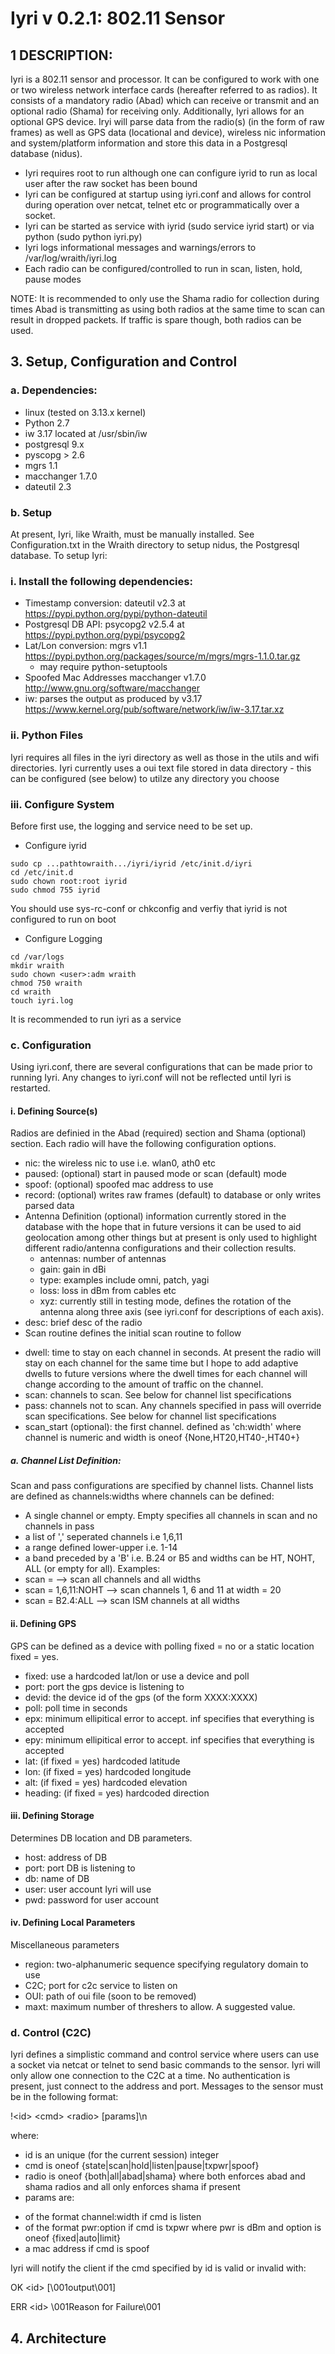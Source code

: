 # Iyri v 0.2.1: 802.11 Sensor

## 1 DESCRIPTION:
Iyri is a 802.11 sensor and processor. It can be configured to work with one or two wireless network interface cards (hereafter referred to as radios). It consists of a mandatory radio (Abad) which can receive or transmit and an optional radio (Shama) for receiving only. Additionally, Iyri allows for an optional GPS device. Iryi will parse data from the radio(s) (in the form of raw frames) as well as GPS data (locational and device), wireless nic information and system/platform information and store this data in a Postgresql database (nidus). 
 * Iyri requires root to run although one can configure iyrid to run as local user after the raw socket has been bound
 * Iyri can be configured at startup using iyri.conf and allows for control during operation over netcat, telnet etc or programmatically over a socket. 
 * Iyri can be started as service with iyrid (sudo service iyrid start) or via python (sudo python iyri.py)
 * Iyri logs informational messages and warnings/errors to /var/log/wraith/iyri.log
 * Each radio can be configured/controlled to run in scan, listen, hold, pause modes

NOTE: It is recommended to only use the Shama radio for collection during times Abad is transmitting as using both radios at the same time to scan can result in dropped packets. If traffic is spare though, both radios can be used. 

## 3. Setup, Configuration and Control

### a. Dependencies: 
 * linux (tested on 3.13.x kernel)
 * Python 2.7
 * iw 3.17 located at /usr/sbin/iw
 * postgresql 9.x
 * pyscopg > 2.6
 * mgrs 1.1
 * macchanger 1.7.0
 * dateutil 2.3

### b. Setup
At present, Iyri, like Wraith, must be manually installed. See Configuration.txt in the Wraith directory to setup nidus, the Postgresql database. To setup Iyri: 

### i. Install the following dependencies:
 * Timestamp conversion: dateutil v2.3 at https://pypi.python.org/pypi/python-dateutil
 * Postgresql DB API: psycopg2 v2.5.4 at https://pypi.python.org/pypi/psycopg2
 * Lat/Lon conversion: mgrs v1.1 https://pypi.python.org/packages/source/m/mgrs/mgrs-1.1.0.tar.gz
   - may require python-setuptools
 * Spoofed Mac Addresses macchanger v1.7.0  http://www.gnu.org/software/macchanger
 * iw: parses the output as produced by v3.17 https://www.kernel.org/pub/software/network/iw/iw-3.17.tar.xz

### ii. Python Files
Iyri requires all files in the iyri directory as well as those in the utils and wifi directories. Iyri currently uses a oui text file stored in data directory - this can be configured (see below) to utilze any directory you choose

### iii. Configure System
Before first use, the logging and service need to be set up. 
* Configure iyrid
```shell
sudo cp ...pathtowraith.../iyri/iyrid /etc/init.d/iyri
cd /etc/init.d
sudo chown root:root iyrid
sudo chmod 755 iyrid
```
You should use sys-rc-conf or chkconfig and verfiy that iyrid is not configured to run on boot
* Configure Logging
```shell
cd /var/logs
mkdir wraith
sudo chown <user>:adm wraith
chmod 750 wraith
cd wraith
touch iyri.log
```
It is recommended to run iyri as a service

### c. Configuration
Using iyri.conf, there are several configurations that can be made prior to running Iyri. Any changes to iyri.conf will not be reflected until Iyri is restarted.

#### i. Defining Source(s)
Radios are definied in the Abad (required) section and Shama (optional) section. Each radio will have the following configuration options. 

 * nic: the wireless nic to use i.e. wlan0, ath0 etc
 * paused: (optional) start in paused mode or scan (default) mode
 * spoof: (optional) spoofed mac address to use
 * record: (optional) writes raw frames (default) to database or only writes parsed data
 * Antenna Definition (optional) information currently stored in the database with the hope that in future versions it can be used to aid geolocation among other things but at present is only used to highlight different radio/antenna configurations and their collection results.
   - antennas: number of antennas
   - gain: gain in dBi
   - type: examples include omni, patch, yagi
   - loss: loss in dBm from cables etc
   - xyz: currently still in testing mode, defines the rotation of the antenna along three axis (see iyri.conf for descriptions of each axis).
 * desc: brief desc of the radio
 * Scan routine defines the initial scan routine to follow
  - dwell: time to stay on each channel in seconds. At present the radio will stay on each channel for the same time but I hope to add adaptive dwells to future versions where the dwell times for each channel will change according to the amount of traffic on the channel.
  - scan: channels to scan. See below for channel list specifications
  - pass: channels not to scan. Any channels specified in pass will override scan specifications. See below for channel list specifications
  - scan_start (optional): the first channel. defined as 'ch:width' where channel is numeric and width is oneof {None,HT20,HT40-,HT40+}

##### a. Channel List Definition:
Scan and pass configurations are specified by channel lists. Channel lists are defined as channels:widths where channels can be defined:
 * A single channel or empty. Empty specifies all channels in scan and no channels in pass
 * a list of ',' seperated channels i.e 1,6,11
 * a range defined lower-upper i.e. 1-14
 * a band preceded by a 'B' i.e. B.24 or B5
and widths can be HT, NOHT, ALL (or empty for all). Examples:
 * scan = --> scan all channels and all widths
 * scan = 1,6,11:NOHT --> scan channels 1, 6 and 11 at width = 20
 * scan = B2.4:ALL --> scan ISM channels at all widths

#### ii. Defining GPS
GPS can be defined as a device with polling fixed = no or a static location fixed = yes. 
 * fixed: use a hardcoded lat/lon or use a device and poll
 * port: port the gps device is listening to
 * devid: the device id of the gps (of the form XXXX:XXXX)
 * poll: poll time in seconds
 * epx: minimum ellipitical error to accept. inf specifies that everything is accepted
 * epy: minimum ellipitical error to accept. inf specifies that everything is accepted
 * lat: (if fixed = yes) hardcoded latitude
 * lon: (if fixed = yes) hardcoded longitude
 * alt: (if fixed = yes) hardcoded elevation
 * heading: (if fixed = yes) hardcoded direction

#### iii. Defining Storage
Determines DB location and DB parameters.
 * host: address of DB
 * port: port DB is listening to
 * db: name of DB
 * user: user account Iyri will use
 * pwd: password for user account

#### iv. Defining Local Parameters
Miscellaneous parameters
 * region: two-alphanumeric sequence specifying regulatory domain to use
 * C2C; port for c2c service to listen on
 * OUI: path of oui file (soon to be removed)
 * maxt: maximum number of threshers to allow. A suggested value. 

### d. Control (C2C)
Iyri defines a simplistic command and control service where users can use a socket via netcat or telnet to send basic commands to the sensor. Iyri will only allow one connection to the C2C at a time. No authentication is present, just connect to the address and port. Messages to the sensor must be in the following format:

!\<id\> \<cmd\> \<radio\> [params]\\n
 
where:
 * id is an unique (for the current session) integer
 * cmd is oneof {state|scan|hold|listen|pause|txpwr|spoof}
 * radio is oneof {both|all|abad|shama} where both enforces abad and shama radios and all only enforces shama if present
 * params are:
  - of the format channel:width if cmd is listen
  - of the format pwr:option if cmd is txpwr where pwr is dBm and option is oneof {fixed|auto|limit}
  - a mac address if cmd is spoof

Iyri will notify the client if the cmd specified by id is valid or invalid with:

OK \<id\> [\001output\001]

ERR \<id> \001Reason for Failure\001

## 4. Architecture
